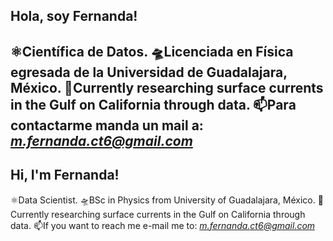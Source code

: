 ## Hola, soy Fernanda!

⚛️Científica de Datos.
🛸Licenciada en Física egresada de la Universidad de Guadalajara, México.
🌊Currently researching surface currents in the Gulf on California through data.
📫Para contactarme manda un mail a: *m.fernanda.ct6@gmail.com*
--------------------------------------------------------------------------------
## Hi, I'm Fernanda!

⚛️Data Scientist.
🛸BSc in Physics from University of Guadalajara, México.
🌊Currently researching surface currents in the Gulf on California through data.
📫If you want to reach me e-mail me to: *m.fernanda.ct6@gmail.com*


<!--
**pzs6/pzs6** is a ✨ _special_ ✨ repository because its `README.md` (this file) appears on your GitHub profile.

Here are some ideas to get you started:

- 🔭 I’m currently working on ...
- 🌱 I’m currently learning ...
- 👯 I’m looking to collaborate on ...
- 🤔 I’m looking for help with ...
- 💬 Ask me about ...
- 📫 How to reach me: ...
- 😄 Pronouns: ...
- ⚡ Fun fact: ...
-->
